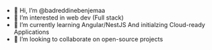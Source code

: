- 👋 Hi, I’m @badreddinebenjemaa
- 👀 I’m interested in web dev (Full stack)
- 🌱 I’m currently learning Angular/NestJS And initialzing Cloud-ready Applications
- 💞️ I’m looking to collaborate on open-source projects

<!---
badreddinebenjemaa/badreddinebenjemaa is a ✨ special ✨ repository because its `README.md` (this file) appears on your GitHub profile.
You can click the Preview link to take a look at your changes.
--->

